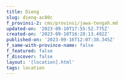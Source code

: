 ```yaml
---
title: Dieng
slug: dieng-ac80c
f_provinsi-2: cms/provinsi/jawa-tengah.md
updated-on: '2023-09-10T17:55:52.775Z'
created-on: '2023-09-10T16:28:13.492Z'
published-on: '2023-09-16T12:07:38.345Z'
f_same-with-province-name: false
f_featured: false
f_discover: false
layout: '[location].html'
tags: location
---
```




